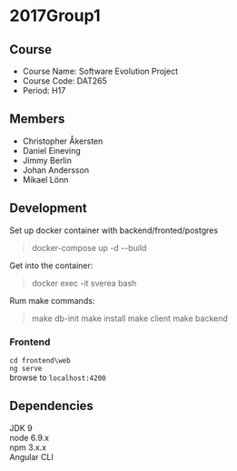 # 2017Group1
## Course
- Course Name: Software Evolution Project
- Course Code: DAT265
- Period: H17
## Members
- Christopher Åkersten
- Daniel Eineving
- Jimmy Berlin
- Johan Andersson
- Mikael Lönn

## Development
Set up docker container with backend/fronted/postgres
> docker-compose up -d --build

Get into the container:
> docker exec -it sverea bash

Rum make commands:
> make db-init
> make install
> make client
> make backend

### Frontend
 `cd frontend\web`  
 `ng serve`  
 browse to `localhost:4200`  

 ## Dependencies
 JDK 9  
 node 6.9.x  
 npm 3.x.x  
 Angular CLI  
